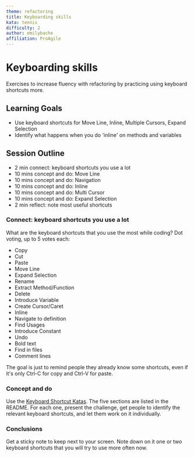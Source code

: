 ```yaml
---
theme: refactoring
title: Keyboarding skills
kata: tennis
difficulty: 2
author: emilybache
affiliation: ProAgile
---
```


# Keyboarding skills

Exercises to increase fluency with refactoring by practicing using keyboard shortcuts more.

## Learning Goals

* Use keyboard shortcuts for Move Line, Inline, Multiple Cursors, Expand Selection
* Identify what happens when you do 'inline' on methods and variables

## Session Outline

* 2 min connect: keyboard shortcuts you use a lot
* 10 mins concept and do: Move Line
* 10 mins concept and do: Navigation
* 10 mins concept and do: Inline
* 10 mins concept and do: Multi Cursor
* 10 mins concept and do: Expand Selection
* 2 min reflect: note most useful shortcuts

### Connect: keyboard shortcuts you use a lot
What are the keyboard shortcuts that you use the most while coding? Dot voting, up to 5 votes each:

* Copy
* Cut
* Paste
* Move Line
* Expand Selection
* Rename
* Extract Method/Function
* Delete
* Introduce Variable
* Create Cursor/Caret
* Inline
* Navigate to definition
* Find Usages
* Introduce Constant
* Undo
* Bold text
* Find in files
* Comment lines

The goal is just to remind people they already know some shortcuts, even if it's only Ctrl-C for copy and Ctrl-V for paste.

### Concept and do
Use the [Keyboard Shortcut Katas](https://github.com/emilybache/KeyboardShortcutKatas.Net). The five sections are listed in the README. For each one, present the challenge, get people to identify the relevant keyboard shortcuts, and let them work on it individually.

### Conclusions
Get a sticky note to keep next to your screen. Note down on it one or two keyboard shortcuts that you will try to use more often now.